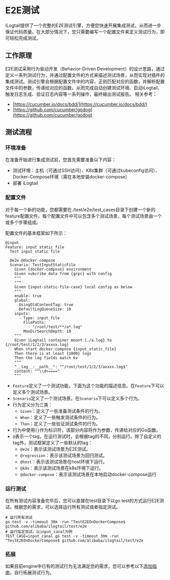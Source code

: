 # E2E测试

iLogtail提供了一个完整的E2E测试引擎，方便您快速开展集成测试，从而进一步保证代码质量。在大部分情况下，您只需要编写一个配置文件来定义测试行为，即可轻松完成测试。

## 工作原理

E2E测试采用行为驱动开发（Behavior-Driven Development）的设计思路，通过定义一系列测试行为，并通过配置文件的方式来描述测试场景，从而实现对插件的集成测试。测试引擎会根据配置文件中的内容，正则匹配对应的函数，并解析配置文件中的参数，传递给对应的函数。从而完成自动创建测试环境、启动iLogtail、触发日志生成、验证日志内容等一系列操作，最终输出测试报告。
相关参考：
- [https://cucumber.io/docs/bdd/](https://cucumber.io/docs/bdd/)
- [https://github.com/cucumber/godog](https://github.com/cucumber/godog)

## 测试流程

### 环境准备

在准备开始进行集成测试前，您首先需要准备以下内容：

- 测试环境：主机（可通过SSH访问）、K8s集群（可通过kubeconfig访问）、Docker-Compose环境（需在本地安装docker-compose）
- 部署 iLogtail

### 配置文件

对于每一个新的功能，您都需要在./test/e2e/test_cases目录下创建一个新的feature配置文件。每个配置文件中可以包含多个测试场景，每个测试场景由一个或多个步骤组成。

配置文件的基本框架如下所示：

```plain
@input
Feature: input static file
  Test input static file

  @e2e @docker-compose
  Scenario: TestInputStaticFile
    Given {docker-compose} environment
    Given subcribe data from {grpc} with config
    """
    """
    Given {input-static-file-case} local config as below
    """
    enable: true
    global:
      UsingOldContentTag: true
      DefaultLogQueueSize: 10
    inputs:
      - Type: input_file
        FilePaths: 
          - "/root/test/**/a*.log"
        MaxDirSearchDepth: 10
    """
    Given iLogtail container mount {./a.log} to {/root/test/1/2/3/axxxx.log}
    When start docker-compose {input_static_file}
    Then there is at least {1000} logs
    Then the log fields match kv
    """
    "__tag__:__path__": "^/root/test/1/2/3/axxxx.log$"
    content: "^\\d+===="
    """
```

- `Feature`定义了一个测试功能，下面为这个功能的描述信息。在`Feature`下可以定义多个测试场景。
- `Scenario`定义了一个测试场景。在`Scenario`下可以定义多个行为。
- 行为定义分为三类：
  - `Given`：定义了一些准备测试条件的行为。
  - `When`：定义了一些触发测试条件的行为。
  - `Then`：定义了一些验证测试条件的行为。
- 行为中使用`{}`作为标识符，该部分内容将作为参数，传递给对应的Go函数。
- `@`表示一个tag，在运行测试时，会根据tag的不同，分别运行。除了自定义的tag外，测试框架定义了一些默认的tag：
  - `@e2e`：表示该测试场景为E2E测试。
  - `@regression`：表示该测试场景为回归测试。
  - `@host`：表示该测试场景在host环境下运行。
  - `@k8s`：表示该测试场景在k8s环境下运行。
  - `@docker-compose`：表示该测试场景在本地启动docker-compose运行

### 运行测试

在所有测试内容准备完毕后，您可以直接在test目录下以go test的方式运行E2E测试。根据您的需求，可以选择运行所有测试或者指定测试。

```shell
# 运行所有测试
go test -v -timeout 30m -run ^TestE2EOnDockerCompose$ github.com/alibaba/ilogtail/test/e2e
# 运行指定测试，以input_canal为例
TEST_CASE=input_canal go test -v -timeout 30m -run ^TestE2EOnDockerCompose$ github.com/alibaba/ilogtail/test/e2e
```

### 拓展

如果目前engine中已有的测试行为无法满足您的需求，您可以参考以下[添加指南](./e2e-test-step.md)，自行拓展测试行为。